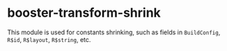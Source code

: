 # booster-transform-shrink

This module is used for constants shrinking, such as fields in `BuildConfig`, `R$id`, `R$layout`, `R$string`, etc.

